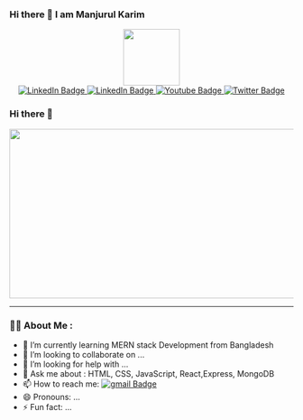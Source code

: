 ### Hi there 👋 I am Manjurul Karim

<div id="header" align="center">
  <img src="https://media.giphy.com/media/M9gbBd9nbDrOTu1Mqx/giphy.gif" width="100"/>
</div>
<div id="badges" align="center">
  <a href="https://www.facebook.com/mmkarimtanjil">
    <img src="https://img.shields.io/badge/FaceBook-blue?style=for-the-badge&logo=facebook&logoColor=white" alt="LinkedIn Badge"/>
  </a>
  <a href="https://www.linkedin.com/in/manjurulkarim/">
    <img src="https://img.shields.io/badge/LinkedIn-blue?style=for-the-badge&logo=linkedin&logoColor=white" alt="LinkedIn Badge"/>
  </a>
  <a href="https://www.youtube.com/@manjurulkarim">
    <img src="https://img.shields.io/badge/YouTube-red?style=for-the-badge&logo=youtube&logoColor=white" alt="Youtube Badge"/>
  </a>
  <a href="https://twitter.com/manjurul_karim">
    <img src="https://img.shields.io/badge/Twitter-blue?style=for-the-badge&logo=twitter&logoColor=white" alt="Twitter Badge"/>
  </a>
</div>
<div align="center"><img src="https://komarev.com/ghpvc/?username=manjurul-karim&style=flat-square&color=blue" alt=""/></div>

### Hi there 👋 
<div align="center">
  <img src="https://media.giphy.com/media/dWesBcTLavkZuG35MI/giphy.gif" width="600" height="300"/>
</div>

---

### :man_technologist: About Me :

<!--
- 🔭 I’m currently working on ... -->
- 🌱 I’m currently learning MERN stack Development from Bangladesh
- 👯 I’m looking to collaborate on ...
- 🤔 I’m looking for help with ...
- 💬 Ask me about : HTML, CSS, JavaScript, React,Express, MongoDB
- 📫 How to reach me: <a href="https://mail.google.com/mail/u/0/#inbox">
    <img src="https://img.shields.io/badge/gmail-red?style=for-the-badge&logo=gmail&logoColor=white" alt="gmail Badge"/>
  </a>
- 😄 Pronouns: ...
- ⚡ Fun fact: ...

